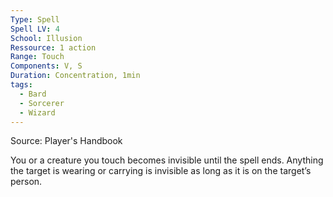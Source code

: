 ```yaml
---
Type: Spell
Spell LV: 4
School: Illusion
Ressource: 1 action
Range: Touch
Components: V, S
Duration: Concentration, 1min
tags:
  - Bard
  - Sorcerer
  - Wizard
---
```

Source: Player's Handbook

You or a creature you touch becomes invisible until the spell ends. Anything the target is wearing or carrying is invisible as long as it is on the target’s person.